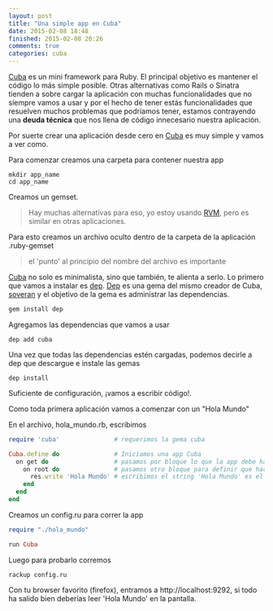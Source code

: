 ```yaml
---
layout: post
title: "Una simple app en Cuba"
date: 2015-02-08 18:48
finished: 2015-02-08 20:26
comments: true
categories: cuba
---
```


[Cuba] es un mini framework para Ruby. El principal objetivo es mantener el código lo más simple posible.
Otras alternativas como Rails o Sinatra tienden a sobre cargar la aplicación con muchas funcionalidades que no siempre
vamos a usar y por el hecho de tener estás funcionalidades que resuelven muchos problemas que podríamos tener,
estamos contrayendo una **deuda técnica** que nos llena de código innecesario nuestra aplicación.

Por suerte crear una aplicación desde cero en [Cuba] es muy simple y vamos a ver como.

Para comenzar creamos una carpeta para contener nuestra app

```
mkdir app_name
cd app_name
```

Creamos un gemset.
> Hay muchas alternativas para eso, yo estoy usando [RVM], pero es similar en
otras aplicaciones.

Para esto creamos un archivo oculto dentro de la carpeta de la aplicación .ruby-gemset

> el 'punto' al principio del nombre del archivo es importante

[Cuba] no solo es minimalista, sino que también, te alienta a serlo. Lo primero que vamos a instalar es [dep].
[Dep][dep] es una gema del mismo creador de Cuba, [soveran] y el objetivo de la gema es administrar las dependencias.

``` ruby
gem install dep
```

Agregamos las dependencias que vamos a usar

```
dep add cuba

```

Una vez que todas las dependencias estén cargadas, podemos decirle a dep que descargue e instale las gemas

```
dep install
```

Suficiente de configuración, ¡vamos a escribir código!.

Como toda primera aplicación vamos a comenzar con un "Hola Mundo"

En el archivo, hola_mundo.rb, escribimos

``` ruby
require 'cuba'               # requerimos la gema cuba

Cuba.define do               # Iniciamos una app Cuba
  on get do                  # pasamos por bloque lo que la app debe hacer con los GET
    on root do               # pasamos otro bloque para definir que hacer en '/'
      res.write 'Hola Mundo' # escribimos el string 'Hola Mundo' es el objecto que vamos a devolver
    end
  end
end
```

Creamos un config.ru para correr la app

``` ruby
require "./hola_mundo"

run Cuba
```

Luego para probarlo corremos

```
rackup config.ru
```
Con tu browser favorito (firefox), entramos a http://localhost:9292, si todo ha salido bien deberías leer 'Hola Mundo'
en la pantalla.

[Cuba]: https://github.com/soveran/cuba
[RVM]: https://rvm.io
[Dep]: https://github.com/cyx/depa
[Soveran]: https://github.com/soveran
